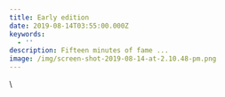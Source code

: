 ```yaml
---
title: Early edition
date: 2019-08-14T03:55:00.000Z
keywords:
  - ''
description: Fifteen minutes of fame ...
image: /img/screen-shot-2019-08-14-at-2.10.48-pm.png
---
```

\
